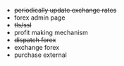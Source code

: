- ~~periodically update exchange rates~~
- forex admin page
- ~~tls/ssl~~
- profit making mechanism
- ~~dispatch forex~~
- exchange forex
- purchase external
